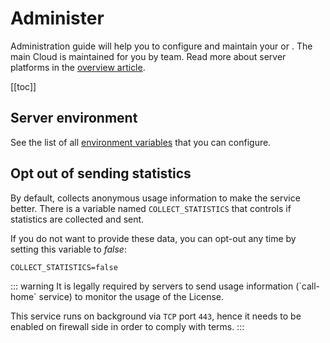 # Administer
 
Administration guide will help you to configure and maintain your <CommunityPlatformNameLink /> or <EnterprisePlatformNameLink />. The main Cloud <DashboardLink desc="Mergin Maps Server"/> is maintained for you by <MainPlatformName /> team. Read more about server platforms in the [overview article](../index.md).
 
[[toc]]

## Server environment

See the list of all [environment variables](./environment.md) that you can configure.

## Opt out of sending statistics
<ServerType type="CE" />
<SinceBadge type="Server" version="2023.2" />


By default, <CommunityPlatformName /> collects anonymous usage information to make the service better. There is a variable named `COLLECT_STATISTICS` that controls if statistics are collected and sent. 

If you do not want to provide these data, you can opt-out any time by setting this variable to *false*:
```
COLLECT_STATISTICS=false
```

<ServerType type="EE" />
::: warning
It is legally required by <EnterprisePlatformName /> servers to send usage information (`call-home` service) to monitor the usage of the License. 

This service runs on background via `TCP` port `443`, hence it needs to be enabled on firewall side in order to comply with <EnterprisePlatformName /> terms.
:::
